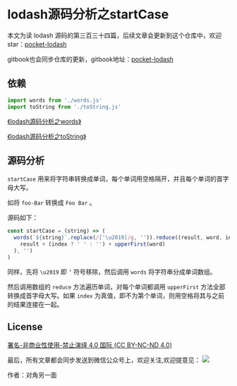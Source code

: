 # lodash源码分析之startCase

本文为读 lodash 源码的第三百三十四篇，后续文章会更新到这个仓库中，欢迎 star：[pocket-lodash](https://github.com/yeyuqiudeng/pocket-lodash)

gitbook也会同步仓库的更新，gitbook地址：[pocket-lodash](https://www.gitbook.com/book/yeyuqiudeng/pocket-lodash/details)

## 依赖

```javascript
import words from './words.js'
import toString from './toString.js'
```

[《lodash源码分析之words》](./words.md)

[《lodash源码分析之toString》](./toString.md)

## 源码分析

`startCase` 用来将字符串转换成单词，每个单词用空格隔开，并且每个单词的首字母大写。

如将 `foo-Bar` 转换成 `Foo Bar` 。

源码如下：

```javascript
const startCase = (string) => (
  words(`${string}`.replace(/['\u2019]/g, '')).reduce((result, word, index) => (
    result + (index ? ' ' : '') + upperFirst(word)
  ), '')
)
```

同样，先将 `\u2019` 即 `’` 符号移除，然后调用 `words` 将字符串分成单词数组。

然后调用数组的 `reduce` 方法遍历单词，对每个单词都调用 `upperFirst` 方法全部转换成首字母大写。如果 `index` 为真值，即不为第个单词，则用空格将其与之前的结果连接在一起。

## License 

[署名-非商业性使用-禁止演绎 4.0 国际 (CC BY-NC-ND 4.0)](http://creativecommons.org/licenses/by-nc-nd/4.0/)

最后，所有文章都会同步发送到微信公众号上，欢迎关注,欢迎提意见：  ![](https://raw.githubusercontent.com/yeyuqiudeng/resource/master/images/qrcode_front-end-article.jpg) 

作者：对角另一面 

